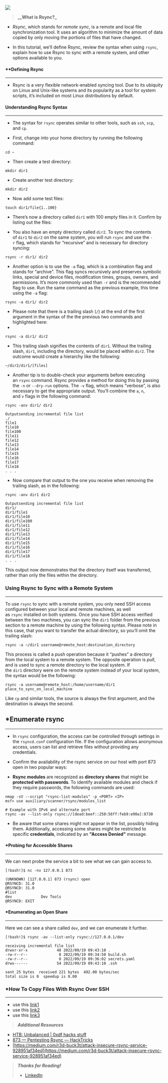 ![](https://miro.medium.com/v2/resize:fit:700/0*IeCX-WhEAWwtiaBx.gif)

> **__What is Rsync?_**

* _Rsync_, which stands for _remote sync_, is a remote and local file synchronization tool. It uses an algorithm to minimize the amount of data copied by only moving the portions of files that have changed.

* In this tutorial, we’ll define Rsync, review the syntax when using `rsync`, explain how to use Rsync to sync with a remote system, and other options available to you.
#### **__Defining Rsync__
-----------------
* Rsync is a very flexible network-enabled syncing tool. Due to its ubiquity on Linux and Unix-like systems and its popularity as a tool for system scripts, it’s included on most Linux distributions by default.

#### __Understanding Rsync Syntax__
-------------------------------
* The syntax for `rsync` operates similar to other tools, such as `ssh`, `scp`, and `cp`.

* First, change into your home directory by running the following command:

```
cd ~
```

* Then create a test directory:

```
mkdir dir1
```

* Create another test directory:

```
mkdir dir2
```

* Now add some test files:

```
touch dir1/file{1..100}
```

* There’s now a directory called `dir1` with 100 empty files in it. Confirm by listing out the files:

* You also have an empty directory called `dir2`. To sync the contents of `dir1` to `dir2` on the same system, you will run `rsync` and use the `-r` flag, which stands for “recursive” and is necessary for directory syncing:

```
rsync -r dir1/ dir2
```

* Another option is to use the `-a` flag, which is a combination flag and stands for “archive”. This flag syncs recursively and preserves symbolic links, special and device files, modification times, groups, owners, and permissions. It’s more commonly used than `-r` and is the recommended flag to use. Run the same command as the previous example, this time using the `-a` flag:

```
rsync -a dir1/ dir2
```

* Please note that there is a trailing slash (`/`) at the end of the first argument in the syntax of the the previous two commands and highlighted here:
*   

```
rsync -a dir1/ dir2
```

* This trailing slash signifies the contents of `dir1`. Without the trailing slash, `dir1`, including the directory, would be placed within `dir2`. The outcome would create a hierarchy like the following:

```
~/dir2/dir1/[files]
```

* Another tip is to double-check your arguments before executing an `rsync` command. Rsync provides a method for doing this by passing the `-n` or `--dry-run` options. The `-v` flag, which means “verbose”, is also necessary to get the appropriate output. You’ll combine the `a`, `n`, and `v` flags in the following command:

```
rsync -anv dir1/ dir2
```

```
Outputsending incremental file list
./
file1
file10
file100
file11
file12
file13
file14
file15
file16
file17
file18
. . .
```

* Now compare that output to the one you receive when removing the trailing slash, as in the following:

```
rsync -anv dir1 dir2
```

```
Outputsending incremental file list
dir1/
dir1/file1
dir1/file10
dir1/file100
dir1/file11
dir1/file12
dir1/file13
dir1/file14
dir1/file15
dir1/file16
dir1/file17
dir1/file18
. . .
```

This output now demonstrates that the directory itself was transferred, rather than only the files within the directory.
### Using Rsync to Sync with a Remote System
------------------------------------------------

To use `rsync` to sync with a remote system, you only need SSH access configured between your local and remote machines, as well as `rsync` installed on both systems. Once you have SSH access verified between the two machines, you can sync the `dir1` folder from the previous section to a remote machine by using the following syntax. Please note in this case, that you want to transfer the actual directory, so you’ll omit the trailing slash:

```
rsync -a ~/dir1 username@remote_host:destination_directory
```

This process is called a _push_ operation because it “pushes” a directory from the local system to a remote system. The opposite operation is _pull_, and is used to sync a remote directory to the local system. If the `dir1` directory were on the remote system instead of your local system, the syntax would be the following:

```
rsync -a username@remote_host:/home/username/dir1 place_to_sync_on_local_machine
```

Like `cp` and similar tools, the source is always the first argument, and the destination is always the second.
## *__Enumerate rsync__
------------------------------
* In `rsync` configuration, the access can be controlled through settings in the `rsyncd.conf` configuration file. If the configuration allows anonymous access, users can list and retrieve files without providing any credentials.

* Confirm the availability of the rsync service on our host with port 873 open in two popular ways:

- **Rsync modules** are recognized as **directory shares** that might be **protected with passwords**. To identify available modules and check if they require passwords, the following commands are used:

```
nmap -sV --script "rsync-list-modules" -p <PORT> <IP>
msf> use auxiliary/scanner/rsync/modules_list

# Example with IPv6 and alternate port
rsync -av --list-only rsync://[dead:beef::250:56ff:feb9:e90a]:8730
```

* Be aware that some shares might not appear in the list, possibly hiding them. Additionally, accessing some shares might be restricted to specific **credentials**, indicated by an **"Access Denied"** message.
#### __*Probing for Accessible Shares__
----------------------------------
We can next probe the service a bit to see what we can gain access to.

```shell-session
[!bash!]$ nc -nv 127.0.0.1 873

(UNKNOWN) [127.0.0.1] 873 (rsync) open
@RSYNCD: 31.0
@RSYNCD: 31.0
#list
dev            	Dev Tools
@RSYNCD: EXIT
```

#### __*Enumerating an Open Share__
--------------------------------
Here we can see a share called `dev`, and we can enumerate it further.

```shell-session
[!bash!]$ rsync -av --list-only rsync://127.0.0.1/dev

receiving incremental file list
drwxr-xr-x             48 2022/09/19 09:43:10 .
-rw-r--r--              0 2022/09/19 09:34:50 build.sh
-rw-r--r--              0 2022/09/19 09:36:02 secrets.yaml
drwx------             54 2022/09/19 09:43:10 .ssh

sent 25 bytes  received 221 bytes  492.00 bytes/sec
total size is 0  speedup is 0.00
```

### *__How To Copy Files With Rsync Over SSH__
-------------------------------------------------
* use this [link1](https://www.digitalocean.com/community/tutorials/how-to-copy-files-with-rsync-over-ssh)
* use this [link2](https://medium.com/r3d-buck3t/attack-insecure-rsync-service-928951af34ed)
* use this [link3](https://0xdf.gitlab.io/2020/12/05/htb-unbalanced.html)
> **_Additional Resources_**

- [HTB: Unbalanced | 0xdf hacks stuff](https://0xdf.gitlab.io/2020/12/05/htb-unbalanced.html)
- [873 — Pentesting Rsync — HackTricks](https://book.hacktricks.xyz/network-services-pentesting/873-pentesting-rsync)
- [https://medium.com/r3d-buck3t/attack-insecure-rsync-service-928951af34ed](https://medium.com/r3d-buck3t/attack-insecure-rsync-service-928951af34ed)

> **_Thanks for Reading!_**
> * [ LinkedIn](https://www.linkedin.com/in/soufiane-bourziq-391213266/)



